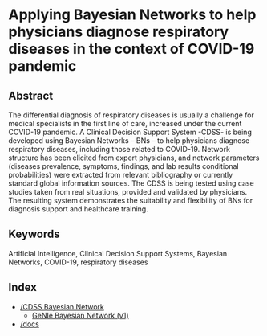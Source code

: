 # Applying Bayesian Networks to help physicians diagnose respiratory diseases in the context of COVID-19 pandemic

## Abstract

The differential diagnosis of respiratory diseases is usually a challenge for medical specialists in the first line of care, increased under the current COVID-19 pandemic. A Clinical Decision Support System -CDSS- is being developed using Bayesian Networks – BNs –  to help physicians diagnose respiratory diseases, including those related to COVID-19. Network structure has been elicited from expert physicians, and network parameters (diseases prevalence, symptoms, findings, and lab results conditional probabilities) were extracted from relevant bibliography or currently standard global information sources. The CDSS is being tested using case studies taken from real situations, provided and validated by physicians. The resulting system demonstrates the suitability and flexibility of BNs for diagnosis support and healthcare training. 

## Keywords

Artificial Intelligence, Clinical Decision Support Systems, Bayesian Networks, COVID-19, respiratory diseases

## Index

- [/CDSS Bayesian Network](./cdss%20bayesian%20network/)
  - [GeNIe Bayesian Network (v1)](cdss%20bayesian%20network/bayesian_network_v1.xdsl)
- [/docs](./docs/)